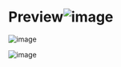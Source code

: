 # Preview![image](https://user-images.githubusercontent.com/101619460/229267229-6f5a3ce8-8d32-42eb-9800-68d94a07e4e6.png)

![image](https://user-images.githubusercontent.com/101619460/229267253-00c175df-e0e6-47b4-b732-a97d3eec2b84.png)

![image](https://user-images.githubusercontent.com/101619460/229267396-6835d81d-f29c-4ada-a58f-881d8f598130.png)